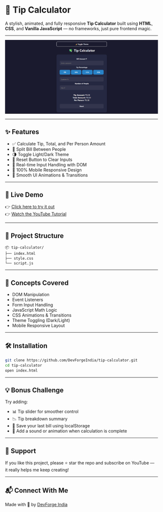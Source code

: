 # 💸 Tip Calculator

A stylish, animated, and fully responsive **Tip Calculator** built using **HTML**, **CSS**, and **Vanilla JavaScript** — no frameworks, just pure frontend magic.

---

![tip-preview](preview.png)

---

## ✨ Features

- ✅ Calculate Tip, Total, and Per Person Amount
- 👥 Split Bill Between People
- 🌗 Toggle Light/Dark Theme
- 🔁 Reset Button to Clear Inputs
- 🧠 Real-time Input Handling with DOM
- 📱 100% Mobile Responsive Design
- 🎨 Smooth UI Animations & Transitions

---

## 🚀 Live Demo

👉 [Click here to try it out](https://devforgeindia.github.io/tip-calculator/)  
👉 [Watch the YouTube Tutorial](https://youtu.be/zODxFTRRArI)

---

## 📁 Project Structure
```
📦 tip-calculator/
├── index.html
├── style.css
└── script.js
```

---

## 🧠 Concepts Covered

- DOM Manipulation
- Event Listeners
- Form Input Handling
- JavaScript Math Logic
- CSS Animations & Transitions
- Theme Toggling (Dark/Light)
- Mobile Responsive Layout

---

## 🛠️ Installation

```bash
git clone https://github.com/DevForgeIndia/tip-calculator.git
cd tip-calculator
open index.html
```

---

## 💡 Bonus Challenge

Try adding:

- 📊 Tip slider for smoother control
- 📉 Tip breakdown summary
- 💾 Save your last bill using localStorage
- 🔔 Add a sound or animation when calculation is complete

---

## 🙌 Support

If you like this project, please ⭐ star the repo and subscribe on YouTube — it really helps me keep creating!

---

## 📬 Connect With Me
Made with 💖 by [DevForge India](https://www.youtube.com/@DevForge-India/)

